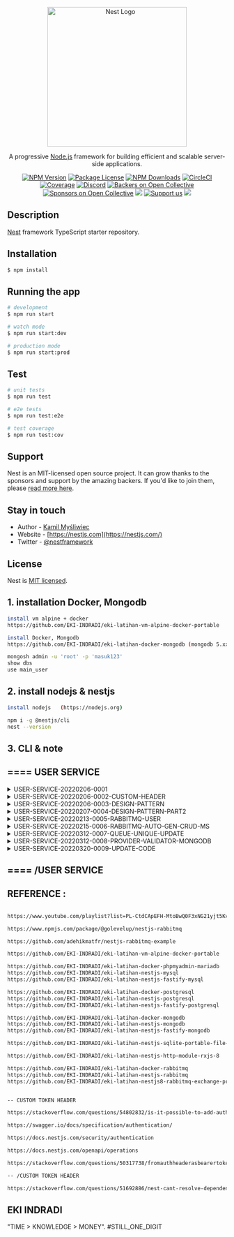 <p align="center">
  <a href="http://nestjs.com/" target="blank"><img src="https://nestjs.com/img/logo_text.svg" width="320" alt="Nest Logo" /></a>
</p>

[circleci-image]: https://img.shields.io/circleci/build/github/nestjs/nest/master?token=abc123def456
[circleci-url]: https://circleci.com/gh/nestjs/nest

  <p align="center">A progressive <a href="http://nodejs.org" target="_blank">Node.js</a> framework for building efficient and scalable server-side applications.</p>
    <p align="center">
<a href="https://www.npmjs.com/~nestjscore" target="_blank"><img src="https://img.shields.io/npm/v/@nestjs/core.svg" alt="NPM Version" /></a>
<a href="https://www.npmjs.com/~nestjscore" target="_blank"><img src="https://img.shields.io/npm/l/@nestjs/core.svg" alt="Package License" /></a>
<a href="https://www.npmjs.com/~nestjscore" target="_blank"><img src="https://img.shields.io/npm/dm/@nestjs/common.svg" alt="NPM Downloads" /></a>
<a href="https://circleci.com/gh/nestjs/nest" target="_blank"><img src="https://img.shields.io/circleci/build/github/nestjs/nest/master" alt="CircleCI" /></a>
<a href="https://coveralls.io/github/nestjs/nest?branch=master" target="_blank"><img src="https://coveralls.io/repos/github/nestjs/nest/badge.svg?branch=master#9" alt="Coverage" /></a>
<a href="https://discord.gg/G7Qnnhy" target="_blank"><img src="https://img.shields.io/badge/discord-online-brightgreen.svg" alt="Discord"/></a>
<a href="https://opencollective.com/nest#backer" target="_blank"><img src="https://opencollective.com/nest/backers/badge.svg" alt="Backers on Open Collective" /></a>
<a href="https://opencollective.com/nest#sponsor" target="_blank"><img src="https://opencollective.com/nest/sponsors/badge.svg" alt="Sponsors on Open Collective" /></a>
  <a href="https://paypal.me/kamilmysliwiec" target="_blank"><img src="https://img.shields.io/badge/Donate-PayPal-ff3f59.svg"/></a>
    <a href="https://opencollective.com/nest#sponsor"  target="_blank"><img src="https://img.shields.io/badge/Support%20us-Open%20Collective-41B883.svg" alt="Support us"></a>
  <a href="https://twitter.com/nestframework" target="_blank"><img src="https://img.shields.io/twitter/follow/nestframework.svg?style=social&label=Follow"></a>
</p>
  <!--[![Backers on Open Collective](https://opencollective.com/nest/backers/badge.svg)](https://opencollective.com/nest#backer)
  [![Sponsors on Open Collective](https://opencollective.com/nest/sponsors/badge.svg)](https://opencollective.com/nest#sponsor)-->

## Description

[Nest](https://github.com/nestjs/nest) framework TypeScript starter repository.

## Installation

```bash
$ npm install
```

## Running the app

```bash
# development
$ npm run start

# watch mode
$ npm run start:dev

# production mode
$ npm run start:prod
```

## Test

```bash
# unit tests
$ npm run test

# e2e tests
$ npm run test:e2e

# test coverage
$ npm run test:cov
```

## Support

Nest is an MIT-licensed open source project. It can grow thanks to the sponsors and support by the amazing backers. If you'd like to join them, please [read more here](https://docs.nestjs.com/support).

## Stay in touch

- Author - [Kamil Myśliwiec](https://kamilmysliwiec.com)
- Website - [https://nestjs.com](https://nestjs.com/)
- Twitter - [@nestframework](https://twitter.com/nestframework)

## License

Nest is [MIT licensed](LICENSE).


## 1. installation Docker, Mongodb
```bash
install vm alpine + docker
https://github.com/EKI-INDRADI/eki-latihan-vm-alpine-docker-portable

install Docker, Mongodb
https://github.com/EKI-INDRADI/eki-latihan-docker-mongodb (mongodb 5.xx)

mongosh admin -u 'root' -p 'masuk123'
show dbs
use main_user
```

## 2. install nodejs & nestjs

```bash
install nodejs   (https://nodejs.org)

npm i -g @nestjs/cli
nest --version
```

## 3. CLI & note


## ==== USER SERVICE

<details>
  <summary>USER-SERVICE-20220206-0001</summary>

```bash

1. install mongodb database

2. create database ms_user_service

3. nest new user-service

4. npm install --save @nestjs/mongoose mongoose

5. rubah .env 

MONGODB_HOST=127.0.0.1
MONGODB_PORT=7000
MONGODB_USER=root
MONGODB_PASSWORD=masuk123
MONGODB_DATABASE=ms_user_service
JWT_SECRET_KEY=eki-secret-key


6. depedency list :

npm i @nestjs/config

npm uninstall @nestjs/platform-express
npm i --save @nestjs/platform-fastify

npm uninstall @nestjs/swagger swagger-ui-express
npm install --save @nestjs/swagger fastify-swagger

//======= optional
nest g provider etc/validator/unique-validator
nest g provider etc/validator/exist-validator
//======= /optional

npm i bcrypt
npm i -D @types/bcrypt
npm i class-validator class-transformer

npm i @nestjs/passport
npm i @nestjs/jwt
npm i passport
npm i passport-jwt
npm i -D @types/passport-jwt

//======= optional
buat file pada src/auth/jwt.strategy.ts
//======= /optional

7. npm i

```

</details>


<details>
  <summary>USER-SERVICE-20220206-0002-CUSTOM-HEADER</summary>

```bash

update user-service\src\main.ts -> 'eki-custom-auth-header'
update user-service\src\auth\auth.controller.ts -> 'eki-custom-auth-header'
update user-service\src\auth\jwt.strategy.ts -> 'eki-custom-auth-header'
update user-service\src\user\user.controller.ts  -> 'eki-custom-auth-header'
update user-service\src\auth\auth.controller.ts -> 'eki-custom-auth-header'

```

</details>

<details>
  <summary>USER-SERVICE-20220206-0003-DESIGN-PATTERN</summary>

```bash

update user-service\src\auth\jwt.strategy.ts
update user-service\src\user\user.controller.ts

nest g service /etc/service/tools

update user-service\etc\service\tools.service.ts (objectSortAlphabetical)
update user-service\src\user\user.module.ts (objectSortAlphabetical)

update user-service\src\user\user.controller.ts (objectSortAlphabetical) (update all POST request)
update user-service\src\user\user.service.ts (objectSortAlphabetical) (update all POST request)

update user-service\src\auth\auth.controller.ts (objectSortAlphabetical) (update all POST request) (expired_at) 

update user-service\src\* (real statusCode)

nest g service /etc/service/page-mongodb

update user-service\src\* (auto pagenation)

```
</details>


<details>
  <summary>USER-SERVICE-20220207-0004-DESIGN-PATTERN-PART2</summary>

```bash

update user-service\src\user\dto\create-user.dto.ts
update user-service\src\user\dto\update-user.dto.ts
update user-service\src\etc\dto\page-mongodb-dto.ts
update user-service\src\user\user.controller.ts 
update user-service\src\user\user.service.ts 


```

</details>

<details>
  <summary>USER-SERVICE-20220213-0005-RABBITMQ-USER</summary>

```bash

nest g service /etc/service/rabbitmq-publisher
nest g module /etc/service/rabbitmq-publisher

nest g service /etc/service/rabbitmq-subscriber-user
nest g module /etc/service/rabbitmq-subscriber-user

npm i @golevelup/nestjs-rabbitmq

update src\user\dto\create-user.dto.ts
update src\user\dto\update-user.dto.ts
update src\user\user.controller.ts
update src\user\user.module.ts
update src\user\user.service.ts
update src\app.module.ts


NOTE : 
- MICROSERVICE INI SERVICE TIDAK KETERGANTUNG SATU SAMA LAIN (Microservice Choreography Pattern), 
- KARENA DI SETIAP DATABASE SERVICE MASING2 DATA AKAN AUTO UPDATE (AUTO SYNC),


=== CREATE
Success sent message routing_key : user_service_routing_key, 
event : create,
model_name : User,
main_user -> sync_user

Success sent message routing_key : product_service_routing_key, 
event : create,
model_name : User,
main_user -> sync_user

Success sent message routing_key : inventory_service_routing_key,
event : create,
model_name : User,
main_user -> sync_user

Success sent message routing_key : order_service_routing_key,
event : create,
model_name : User,
main_user -> sync_user

Success sent message routing_key : notification_service_routing_key,
event : create,
model_name : User,
main_user -> sync_user

Success sent message routing_key : payment_service_routing_key,
event : create,
model_name : User,
main_user -> sync_user

Success sent message routing_key : principal_service_routing_key,
event : create,
model_name : User,
main_user -> sync_user

Success sent message routing_key : store_service_routing_key,
event : create,
model_name : User,
main_user -> sync_user
=== /CREATE

=== UPDATE
Success sent message routing_key : user_service_routing_key, 
event : update,
model_name : User,
main_user -> sync_user

Success sent message routing_key : product_service_routing_key, 
event : update,
model_name : User,
main_user -> sync_user

Success sent message routing_key : inventory_service_routing_key,
event : update,
model_name : User,
main_user -> sync_user

Success sent message routing_key : order_service_routing_key,
event : update,
model_name : User,
main_user -> sync_user

Success sent message routing_key : notification_service_routing_key,
event : update,
model_name : User,
main_user -> sync_user

Success sent message routing_key : payment_service_routing_key,
event : update,
model_name : User,
main_user -> sync_user

Success sent message routing_key : principal_service_routing_key,
event : update,
model_name : User,
main_user -> sync_user

Success sent message routing_key : store_service_routing_key,
event : update,
model_name : User,
main_user -> sync_user
=== /UPDATE

```

</details>


<details>
  <summary>USER-SERVICE-20220215-0006-RABBITMQ-AUTO-GEN-CRUD-MS</summary>

```bash

Auto generate crud microservices (choreography)

update src\user\user-service\src\user\user.service.ts

```

</details>


<details>
  <summary>USER-SERVICE-20220312-0007-QUEUE-UNIQUE-UPDATE</summary>

update src\etc\service\rabbitmq-subscriber-user\rabbitmq-subscriber-user.service.ts
update src\user\user.service.ts

</details>

<details>
  <summary>USER-SERVICE-20220312-0008-PROVIDER-VALIDATOR-MONGODB</summary>

exist-validator -> exist-mongodb-validator
nest g provider etc/validator/exist-mongodb-validator

unique-validator -> unique-mongodb-validator
nest g provider etc/validator/unique-mongodb-validator

nest g service etc/service/page-mongodb
create manual src/etc/dto/page-mongodb-dto.ts

</details>


<details>
  <summary>USER-SERVICE-20220320-0009-UPDATE-CODE</summary>

update src\user\dto\create-user.dto.ts
update src\user\user.service.ts

</details>

## ==== /USER SERVICE

 
## REFERENCE :

```bash

https://www.youtube.com/playlist?list=PL-CtdCApEFH-MtoBwQ0F3xNG21yjt5Kvs

https://www.npmjs.com/package/@golevelup/nestjs-rabbitmq

https://github.com/adehikmatfr/nestjs-rabbitmq-example

https://github.com/EKI-INDRADI/eki-latihan-vm-alpine-docker-portable

https://github.com/EKI-INDRADI/eki-latihan-docker-phpmyadmin-mariadb
https://github.com/EKI-INDRADI/eki-latihan-nestjs-mysql
https://github.com/EKI-INDRADI/eki-latihan-nestjs-fastify-mysql

https://github.com/EKI-INDRADI/eki-latihan-docker-postgresql
https://github.com/EKI-INDRADI/eki-latihan-nestjs-postgresql
https://github.com/EKI-INDRADI/eki-latihan-nestjs-fastify-postgresql 

https://github.com/EKI-INDRADI/eki-latihan-docker-mongodb
https://github.com/EKI-INDRADI/eki-latihan-nestjs-mongodb
https://github.com/EKI-INDRADI/eki-latihan-nestjs-fastify-mongodb

https://github.com/EKI-INDRADI/eki-latihan-nestjs-sqlite-portable-file-upload

https://github.com/EKI-INDRADI/eki-latihan-nestjs-http-module-rxjs-8

https://github.com/EKI-INDRADI/eki-latihan-docker-rabbitmq
https://github.com/EKI-INDRADI/eki-latihan-nestjs-rabbitmq
https://github.com/EKI-INDRADI/eki-latihan-nestjs8-rabbitmq-exchange-promise-handle


-- CUSTOM TOKEN HEADER

https://stackoverflow.com/questions/54802832/is-it-possible-to-add-authentication-to-access-to-nestjs-swagger-explorer

https://swagger.io/docs/specification/authentication/

https://docs.nestjs.com/security/authentication

https://docs.nestjs.com/openapi/operations

https://stackoverflow.com/questions/50317738/fromauthheaderasbearertoken-is-not-working-in-node

-- /CUSTOM TOKEN HEADER

https://stackoverflow.com/questions/51692886/nest-cant-resolve-dependencies-of-the-userservice-please-make-sure-that


```

## EKI INDRADI

"TIME > KNOWLEDGE > MONEY". #STILL_ONE_DIGIT